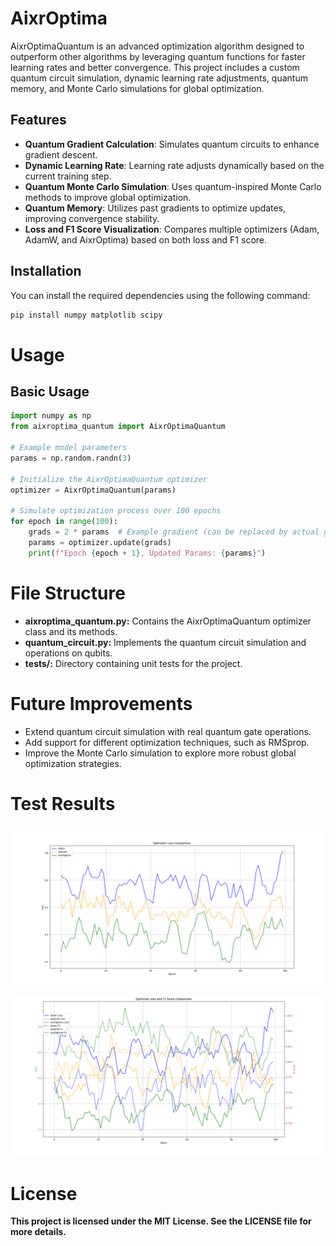 # AixrOptima

AixrOptimaQuantum is an advanced optimization algorithm designed to outperform other algorithms by leveraging quantum functions for faster learning rates and better convergence. This project includes a custom quantum circuit simulation, dynamic learning rate adjustments, quantum memory, and Monte Carlo simulations for global optimization.

## Features

- **Quantum Gradient Calculation**: Simulates quantum circuits to enhance gradient descent.
- **Dynamic Learning Rate**: Learning rate adjusts dynamically based on the current training step.
- **Quantum Monte Carlo Simulation**: Uses quantum-inspired Monte Carlo methods to improve global optimization.
- **Quantum Memory**: Utilizes past gradients to optimize updates, improving convergence stability.
- **Loss and F1 Score Visualization**: Compares multiple optimizers (Adam, AdamW, and AixrOptima) based on both loss and F1 score.
  
## Installation

You can install the required dependencies using the following command:

```bash
pip install numpy matplotlib scipy
```

# Usage

## Basic Usage
```python
import numpy as np
from aixroptima_quantum import AixrOptimaQuantum

# Example model parameters
params = np.random.randn(3)

# Initialize the AixrOptimaQuantum optimizer
optimizer = AixrOptimaQuantum(params)

# Simulate optimization process over 100 epochs
for epoch in range(100):
    grads = 2 * params  # Example gradient (can be replaced by actual gradients)
    params = optimizer.update(grads)
    print(f"Epoch {epoch + 1}, Updated Params: {params}")
```

# File Structure

- **aixroptima_quantum.py:** Contains the AixrOptimaQuantum optimizer class and its methods.
- **quantum_circuit.py:** Implements the quantum circuit simulation and operations on qubits.
- **tests/:** Directory containing unit tests for the project.

# Future Improvements

- Extend quantum circuit simulation with real quantum gate operations.
- Add support for different optimization techniques, such as RMSprop.
- Improve the Monte Carlo simulation to explore more robust global optimization strategies.

# Test Results

![Only Loss Low Better](https://github.com/MeforgersDev/AixrOptima/blob/main/tests/only_loss.png?raw=true)

![F1 Score And Loss](https://github.com/MeforgersDev/AixrOptima/blob/main/tests/F1_LOSS.png?raw=true)


# License

**This project is licensed under the MIT License. See the LICENSE file for more details.**
